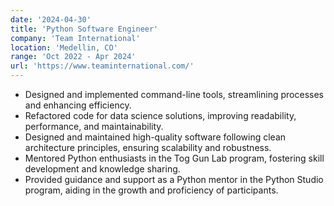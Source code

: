```yaml
---
date: '2024-04-30'
title: 'Python Software Engineer'
company: 'Team International'
location: 'Medellin, CO'
range: 'Oct 2022 - Apr 2024'
url: 'https://www.teaminternational.com/'
---
```


- Designed and implemented command-line tools, streamlining processes and enhancing efficiency.
- Refactored code for data science solutions, improving readability, performance, and maintainability.
- Designed and maintained high-quality software following clean architecture principles, ensuring scalability and robustness.
- Mentored Python enthusiasts in the Tog Gun Lab program, fostering skill development and knowledge sharing.
- Provided guidance and support as a Python mentor in the Python Studio program, aiding in the growth and proficiency of participants.
